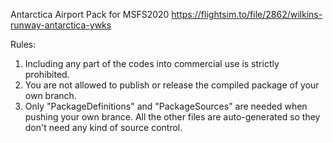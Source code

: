 Antarctica Airport Pack for MSFS2020
https://flightsim.to/file/2862/wilkins-runway-antarctica-ywks

Rules:
1. Including any part of the codes into commercial use is strictly prohibited.
2. You are not allowed to publish or release the compiled package of your own branch.
3. Only "PackageDefinitions" and "PackageSources" are needed when pushing your own brance. All the other files are auto-generated so they don't need any kind of source control.
